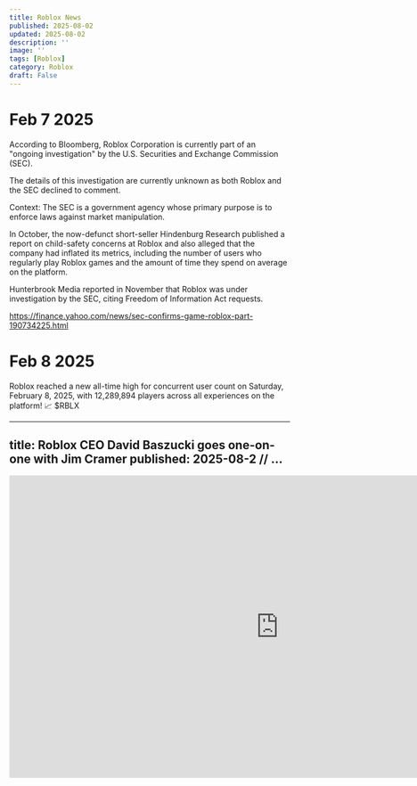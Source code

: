 ```yaml
---
title: Roblox News
published: 2025-08-02
updated: 2025-08-02
description: ''
image: ''
tags: [Roblox]
category: Roblox
draft: False
---
```


# Feb 7 2025
According to Bloomberg, Roblox Corporation is currently part of an "ongoing investigation" by the U.S. Securities and Exchange Commission (SEC).

The details of this investigation are currently unknown as both Roblox and the SEC declined to comment.

Context: The SEC is a government agency whose primary purpose is to enforce laws against market manipulation.

In October, the now-defunct short-seller Hindenburg Research published a report on child-safety concerns at Roblox and also alleged that the company had inflated its metrics, including the number of users who regularly play Roblox games and the amount of time they spend on average on the platform.

Hunterbrook Media reported in November that Roblox was under investigation by the SEC, citing Freedom of Information Act requests.

https://finance.yahoo.com/news/sec-confirms-game-roblox-part-190734225.html

# Feb 8 2025
Roblox reached a new all-time high for concurrent user count on Saturday, February 8, 2025, with 12,289,894 players across all experiences on the platform! 📈 $RBLX

---
title: Roblox CEO David Baszucki goes one-on-one with Jim Cramer
published: 2025-08-2
// ...
---

<iframe width="966" height="543" src="https://www.youtube.com/embed/rI3qkePyWp0" title="Roblox CEO David Baszucki goes one-on-one with Jim Cramer" frameborder="0" allow="accelerometer; autoplay; clipboard-write; encrypted-media; gyroscope; picture-in-picture; web-share" referrerpolicy="strict-origin-when-cross-origin" allowfullscreen></iframe>
